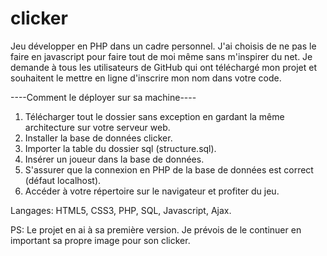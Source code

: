 # clicker
Jeu développer en PHP dans un cadre personnel.
J'ai choisis de ne pas le faire en javascript pour faire tout de moi même sans m'inspirer du net.
Je demande à tous les utilisateurs de GitHub qui ont téléchargé mon projet et souhaitent le mettre en ligne d'inscrire mon nom dans votre code.

----Comment le déployer sur sa machine----

1) Télécharger tout le dossier sans exception en gardant la même architecture sur votre serveur web.
2) Installer la base de données clicker.
3) Importer la table du dossier sql (structure.sql).
4) Insérer un joueur dans la base de données.
5) S'assurer que la connexion en PHP de la base de données est correct (défaut localhost).
6) Accéder à votre répertoire sur le navigateur et profiter du jeu.

Langages: HTML5, CSS3, PHP, SQL, Javascript, Ajax.

PS: Le projet en ai à sa première version. Je prévois de le continuer en important sa propre image pour son clicker.
